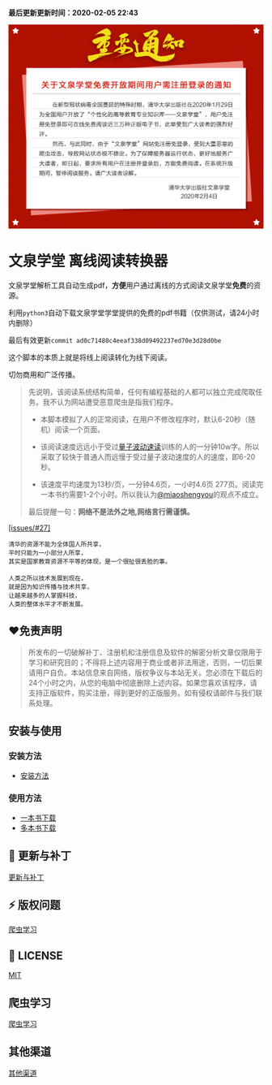 **最后更新更新时间：2020-02-05 22:43**



![](notice.jpeg)




# 文泉学堂 离线阅读转换器

文泉学堂解析工具自动生成pdf，**方便**用户通过离线的方式阅读文泉学堂**免费**的资源。



利用`python3`自动下载文泉学堂学堂提供的免费的pdf书籍（仅供测试，请24小时内删除）



最后有效更新`commit ad0c71480c4eeaf338d09492237ed70e3d28d0be`



这个脚本的本质上就是将线上阅读转化为线下阅读。



切勿商用和广泛传播。



> 先说明，该阅读系统结构简单，任何有编程基础的人都可以独立完成爬取任务。我不认为网站遭受恶意爬虫是指我们程序。
>
> - 本脚本模拟了人的正常阅读，在用户不修改程序时，默认6-20秒（随机）阅读一个页面。
>
> - 该阅读速度远远小于受过[量子波动速读](https://baike.baidu.com/item/量子波动速读/4641373?fr=aladdin)训练的人的一分钟10w字。所以采取了较快于普通人而远慢于受过量子波动速度的人的速度，即6-20秒。
>
> - 该速度平均速度为13秒/页，一分钟4.6页，一小时4.6页 277页。阅读完一本书约需要1-2个小时。所以我认为[@miaoshengyou](https://github.com/miaoshengyou)的观点不成立。
>
> 最后提醒一句：**网络不是法外之地,网络言行需谨慎。**



[[issues/#27]](https://github.com/kajweb/wqxuetang_downloader/issues/27)

```
清华的资源不能为全体国人所共享，
平时只能为一小部分人所享，
其实是国家教育资源不平等的体现，是一个很扯很丢脸的事。

人类之所以技术发展到现在，
就是因为知识传播与技术共享，
让越来越多的人掌握科技，
人类的整体水平才不断发展。
```

## ❤免责声明

> 所发布的一切破解补丁、注册机和注册信息及软件的解密分析文章仅限用于学习和研究目的；不得将上述内容用于商业或者非法用途，否则，一切后果请用户自负。本站信息来自网络，版权争议与本站无关。您必须在下载后的24个小时之内，从您的电脑中彻底删除上述内容。如果您喜欢该程序，请支持正版软件，购买注册，得到更好的正版服务。如有侵权请邮件与我们联系处理。



## 安装与使用

### 安装方法

* [安装方法](https://github.com/kajweb/wqxuetang_downloader/wiki/安装方法)

### 使用方法

* [一本书下载](https://github.com/kajweb/wqxuetang_downloader/wiki/一本书下载)
* [多本书下载](https://github.com/kajweb/wqxuetang_downloader/wiki/多本书下载)



## 🌙 更新与补丁

[更新与补丁](https://github.com/kajweb/wqxuetang_downloader/wiki/更新与补丁)


## ⚡ 版权问题
[爬虫学习](https://github.com/kajweb/wqxuetang_downloader/wiki/版权声明)



## 📃 LICENSE

[MIT](https://opensource.org/licenses/mit-license.php)



## 爬虫学习
[爬虫学习](https://github.com/kajweb/wqxuetang_downloader/wiki/爬虫学习)


## 其他渠道
[其他渠道](https://github.com/kajweb/wqxuetang_downloader/wiki/其他渠道)